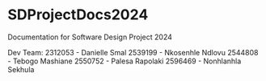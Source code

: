 # SDProjectDocs2024
Documentation for Software Design Project 2024

Dev Team:
  2312053 - Danielle Smal
  2539199 - Nkosenhle Ndlovu
  2544808 - Tebogo Mashiane
  2550752 - Palesa Rapolaki
  2596469 - Nonhlanhla Sekhula

